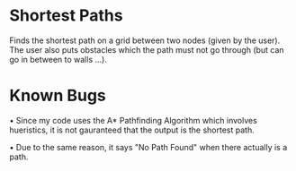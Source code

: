 # Shortest Paths
Finds the shortest path on a grid between two nodes (given by the user). The user also puts obstacles which the path must not go through (but can go in between to walls ...).

# Known Bugs
• Since my code uses the A* Pathfinding Algorithm which involves hueristics, it is not gauranteed that the output is the shortest path.

• Due to the same reason, it says "No Path Found" when there actually is a path. 
